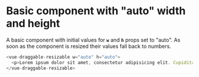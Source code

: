 # Basic component with "auto" width and height

A basic component with initial values for <b>`w`</b> and <b>`h`</b> props set to "auto". As soon as the component is resized their values fall back to numbers.

~~~js
<vue-draggable-resizable w="auto" h="auto">
  <p>Lorem ipsum dolor sit amet, consectetur adipisicing elit. Cupiditate aperiam explicabo animi expedita unde perspiciatis quae, consequatur consequuntur libero assumenda, accusantium repellat illo asperiores molestiae ea quasi distinctio, aspernatur saepe!</p>
</vue-draggable-resizable>
~~~

